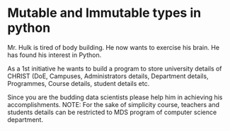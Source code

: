 # Mutable and Immutable types in python

Mr. Hulk is tired of body building. He now wants to exercise his brain. He has found his interest in Python. 


As a 1st initiative he wants to build a program to store university details of CHRIST (DoE, Campuses, Administrators details, Department details, Programmes, Course details, student details etc. 

Since you are the budding data scientists please help him in achieving his accomplishments. 
NOTE: For the sake of simplicity course, teachers and students details can be restricted to MDS program of computer science department.
